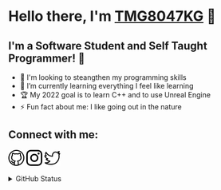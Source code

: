 # Hello there, I'm [TMG8047KG](https://github.com/TMG8047KG) 👋

## I'm a Software Student and Self Taught Programmer! 📖
- 👀 I'm looking to steangthen my programming skills
- 🌱 I’m currently learning everything I feel like learning
- 🏆 My 2022 goal is to learn C++ and to use Unreal Engine
- ⚡ Fun fact about me: I like going out in the nature


## Connect with me:
[![connection](./Images/github.png)](https://github.com/TMG8047KG)
[![connection](./Images/instagram-logo.png)](https://www.instagram.com/tmg8047kg)
[![connection](./Images/twitter.png)](https://twitter.com/TMG8047KG)

<details>
    <summary>GitHub Status</summary>
    <img alt="TMG's GitHub Stats" src="https://github-readme-stats.vercel.app/api?username=TMG8047KG&show_icons=true&hide_border=true&title_color=6D07DA&bg_color=0F011E&text_color=D5B0FD" />
    <img alt="TMG's GitHub Streaks" src="https://github-readme-streak-stats.herokuapp.com/?user=TMG8047KG&background=0F011E&currStreakNum=D5B0FD&ring=6D07DA&sideNums=CA9CFC&stroke=9639F9&fire=6D07DA&currStreakLabel=6D07DA&sideLabels=C088FB&dates=EAD8FE&hide_border=true&date_format=j%2Fn%5B%2FY%5D" />
    <img align="center" alt="TMG's GitHub Graph" src="https://activity-graph.herokuapp.com/graph?username=TMG8047KG&bg_color=0F011E&color=D5B0FD&line=6D07DA&point=A860FB&area=true&hide_border=true" />
</details>

